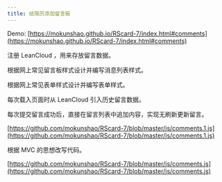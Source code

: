 ```yaml
---
title: 给简历添加留言板
---
```


Demo: [https://mokunshao.github.io/RScard-7/index.html#comments](https://mokunshao.github.io/RScard-7/index.html#comments)

注册 LeanCloud ，用来存放留言数据。

根据网上常见留言板样式设计并编写消息列表样式。

根据网上常见表单样式设计并编写表单样式。

每次载入页面时从 LeanCloud 引入历史留言数据。

每次提交留言成功后，直接在留言列表中追加内容，实现无刷新更新留言。

[https://github.com/mokunshao/RScard-7/blob/master/js/comments.1.js](https://github.com/mokunshao/RScard-7/blob/master/js/comments.1.js)

根据 MVC 的思想改写代码。

[https://github.com/mokunshao/RScard-7/blob/master/js/comments.js](https://github.com/mokunshao/RScard-7/blob/master/js/comments.js)
